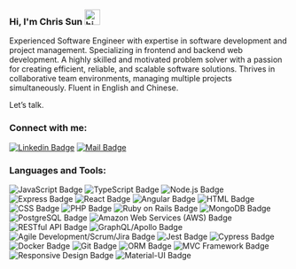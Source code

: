 ### Hi, I'm Chris Sun  <img src="https://user-images.githubusercontent.com/1303154/88677602-1635ba80-d120-11ea-84d8-d263ba5fc3c0.gif" width="28px" alt="hi">

Experienced Software Engineer with expertise in software development and project management. Specializing in frontend and backend web development. A highly skilled and motivated problem solver with a passion for creating efficient, reliable, and scalable software solutions. Thrives in collaborative team environments, managing multiple projects simultaneously. Fluent in English and Chinese.

Let’s talk.

### Connect with me:
[![Linkedin Badge](https://img.shields.io/badge/-Chris_Sun-0e76a8?style=flat&labelColor=0e76a8&logo=linkedin&logoColor=white)](https://www.linkedin.com/in/chrissun5567/)
[![Mail Badge](https://img.shields.io/badge/-Chris_Sun-c0392b?style=flat&labelColor=c0392b&logo=gmail&logoColor=white)](mailto:chris.sun5567@gmail.com)


### Languages and Tools:
![JavaScript Badge](https://img.shields.io/badge/JavaScript-F7DF1E?style=for-the-badge&logo=javascript&logoColor=black)
![TypeScript Badge](https://img.shields.io/badge/TypeScript-3178C6?style=for-the-badge&logo=typescript&logoColor=white)
![Node.js Badge](https://img.shields.io/badge/Node.js-43853D?style=for-the-badge&logo=node.js&logoColor=white)
![Express Badge](https://img.shields.io/badge/Express-800080?style=for-the-badge&logo=express&logoColor=white)
![React Badge](https://img.shields.io/badge/React-20232A?style=for-the-badge&logo=react&logoColor=61DAFB)
![Angular Badge](https://img.shields.io/badge/Angular-20232A?style=for-the-badge&logo=angular&logoColor=61DAFB)
![HTML Badge](https://img.shields.io/badge/HTML-E34F26?style=for-the-badge&logo=html5&logoColor=white)
![CSS Badge](https://img.shields.io/badge/CSS-1572B6?style=for-the-badge&logo=css3&logoColor=white)
![PHP Badge](https://img.shields.io/badge/PHP-43853D?style=for-the-badge&logo=php&logoColor=white)
![Ruby on Rails Badge](https://img.shields.io/badge/Ruby%20on%20Rails-CC342D?style=for-the-badge&logo=rubyonrails&logoColor=white)
![MongoDB Badge](https://img.shields.io/badge/MongoDB-47A248?style=for-the-badge&logo=mongodb&logoColor=white)
![PostgreSQL Badge](https://img.shields.io/badge/PostgreSQL-336791?style=for-the-badge&logo=postgresql&logoColor=white)
![Amazon Web Services (AWS) Badge](https://img.shields.io/badge/AWS-232F3E?style=for-the-badge&logo=amazonaws&logoColor=white)
![RESTful API Badge](https://img.shields.io/badge/RESTful%20API-336791?style=for-the-badge&logo=api&logoColor=white)
![GraphQL/Apollo Badge](https://img.shields.io/badge/GraphQL%2FApollo-E10098?style=for-the-badge&logo=graphql&logoColor=white)
![Agile Development/Scrum/Jira Badge](https://img.shields.io/badge/Agile%20Development%2FScrum%2FJira-172B4D?style=for-the-badge&logo=jira&logoColor=white)
![Jest Badge](https://img.shields.io/badge/Jest-C21325?style=for-the-badge&logo=jest&logoColor=white)
![Cypress Badge](https://img.shields.io/badge/Cypress-17202C?style=for-the-badge&logo=cypress&logoColor=white)
![Docker Badge](https://img.shields.io/badge/Docker-2496ED?style=for-the-badge&logo=docker&logoColor=white)
![Git Badge](https://img.shields.io/badge/Git-F05032?style=for-the-badge&logo=git&logoColor=white)
![ORM Badge](https://img.shields.io/badge/ORM-17202C?style=for-the-badge)
![MVC Framework Badge](https://img.shields.io/badge/MVC%20Framework-17202C?style=for-the-badge)
![Responsive Design Badge](https://img.shields.io/badge/Responsive%20Design-61DAFB?style=for-the-badge)
![Material-UI Badge](https://img.shields.io/badge/MUI-0081CB?style=for-the-badge&logo=material-ui&logoColor=white)
